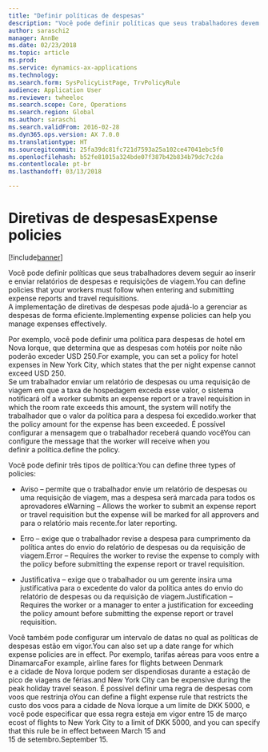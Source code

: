 ```yaml
---
title: "Definir políticas de despesas"
description: "Você pode definir políticas que seus trabalhadores devem seguir ao inserir e enviar relatórios de despesas e requisições de viagem Microsoft Dynamics 365 for Finance and Operations, Enterprise Edition."
author: saraschi2
manager: AnnBe
ms.date: 02/23/2018
ms.topic: article
ms.prod: 
ms.service: dynamics-ax-applications
ms.technology: 
ms.search.form: SysPolicyListPage, TrvPolicyRule
audience: Application User
ms.reviewer: twheeloc
ms.search.scope: Core, Operations
ms.search.region: Global
ms.author: saraschi
ms.search.validFrom: 2016-02-28
ms.dyn365.ops.version: AX 7.0.0
ms.translationtype: HT
ms.sourcegitcommit: 25fa39dc81fc721d7593a25a102ce47041ebc5f0
ms.openlocfilehash: b52fe81015a324bde07f387b42b834b79dc7c2da
ms.contentlocale: pt-br
ms.lasthandoff: 03/13/2018

---
```


# <a name="expense-policies"></a><span data-ttu-id="54d21-103">Diretivas de despesas</span><span class="sxs-lookup"><span data-stu-id="54d21-103">Expense policies</span></span>

[!include[banner](../includes/banner.md)]

<span data-ttu-id="54d21-104">Você pode definir políticas que seus trabalhadores devem seguir ao inserir e enviar relatórios de despesas e requisições de viagem.</span><span class="sxs-lookup"><span data-stu-id="54d21-104">You can define policies that your workers must follow when entering and submitting expense reports and travel requisitions.</span></span>         
<span data-ttu-id="54d21-105">A implementação de diretivas de despesas pode ajudá-lo a gerenciar as despesas de forma eficiente.</span><span class="sxs-lookup"><span data-stu-id="54d21-105">Implementing expense policies can help you manage expenses effectively.</span></span>         

<span data-ttu-id="54d21-106">Por exemplo, você pode definir uma política para despesas de hotel em Nova Iorque, que determina que as despesas com hotéis por noite não poderão exceder USD 250.</span><span class="sxs-lookup"><span data-stu-id="54d21-106">For example, you can set a policy for hotel expenses in New York City, which states that the per night expense cannot exceed USD 250.</span></span>       
<span data-ttu-id="54d21-107">Se um trabalhador enviar um relatório de despesas ou uma requisição de viagem em que a taxa de hospedagem exceda esse valor, o sistema notificará o</span><span class="sxs-lookup"><span data-stu-id="54d21-107">If a worker submits an expense report or a travel requisition in which the room rate exceeds this amount, the system will notify the</span></span>        
<span data-ttu-id="54d21-108">trabalhador que o valor da política para a despesa foi excedido.</span><span class="sxs-lookup"><span data-stu-id="54d21-108">worker that the policy amount for the expense has been exceeded.</span></span> <span data-ttu-id="54d21-109">É possível configurar a mensagem que o trabalhador receberá quando você</span><span class="sxs-lookup"><span data-stu-id="54d21-109">You can configure the message that the worker will receive when you</span></span>        
<span data-ttu-id="54d21-110">definir a política.</span><span class="sxs-lookup"><span data-stu-id="54d21-110">define the policy.</span></span>      
        
<span data-ttu-id="54d21-111">Você pode definir três tipos de política:</span><span class="sxs-lookup"><span data-stu-id="54d21-111">You can define three types of policies:</span></span>         
        
- <span data-ttu-id="54d21-112">Aviso – permite que o trabalhador envie um relatório de despesas ou uma requisição de viagem, mas a despesa será marcada para todos os aprovadores e</span><span class="sxs-lookup"><span data-stu-id="54d21-112">Warning – Allows the worker to submit an expense report or travel requisition but the expense will be marked for all approvers and</span></span>        
<span data-ttu-id="54d21-113">para o relatório mais recente.</span><span class="sxs-lookup"><span data-stu-id="54d21-113">for later reporting.</span></span>        

- <span data-ttu-id="54d21-114">Erro – exige que o trabalhador revise a despesa para cumprimento da política antes do envio do relatório de despesas ou da requisição de viagem.</span><span class="sxs-lookup"><span data-stu-id="54d21-114">Error – Requires the worker to revise the expense to comply with the policy before submitting the expense report or travel requisition.</span></span>       
 
 - <span data-ttu-id="54d21-115">Justificativa – exige que o trabalhador ou um gerente insira uma justificativa para o excedente do valor da política antes do envio do relatório de despesas ou da requisição de viagem.</span><span class="sxs-lookup"><span data-stu-id="54d21-115">Justification – Requires the worker or a manager to enter a justification for exceeding the policy amount before submitting the expense report or travel requisition.</span></span>        
 
 <span data-ttu-id="54d21-116">Você também pode configurar um intervalo de datas no qual as políticas de despesas estão em vigor.</span><span class="sxs-lookup"><span data-stu-id="54d21-116">You can also set up a date range for which expense policies are in effect.</span></span> <span data-ttu-id="54d21-117">Por exemplo, tarifas aéreas para voos entre a Dinamarca</span><span class="sxs-lookup"><span data-stu-id="54d21-117">For example, airline fares for flights between Denmark</span></span>      
 <span data-ttu-id="54d21-118">e a cidade de Nova Iorque podem ser dispendiosas durante a estação de pico de viagens de férias.</span><span class="sxs-lookup"><span data-stu-id="54d21-118">and New York City can be expensive during the peak holiday travel season.</span></span> <span data-ttu-id="54d21-119">É possível definir uma regra de despesas com voos que restrinja o</span><span class="sxs-lookup"><span data-stu-id="54d21-119">You can define a flight expense rule that restricts the</span></span>      
 <span data-ttu-id="54d21-120">custo dos voos para a cidade de Nova Iorque a um limite de DKK 5000, e você pode especificar que essa regra esteja em vigor entre 15 de março e</span><span class="sxs-lookup"><span data-stu-id="54d21-120">cost of flights to New York City to a limit of DKK 5000, and you can specify that this rule be in effect between March 15 and</span></span>      
 <span data-ttu-id="54d21-121">15 de setembro.</span><span class="sxs-lookup"><span data-stu-id="54d21-121">September 15.</span></span>

